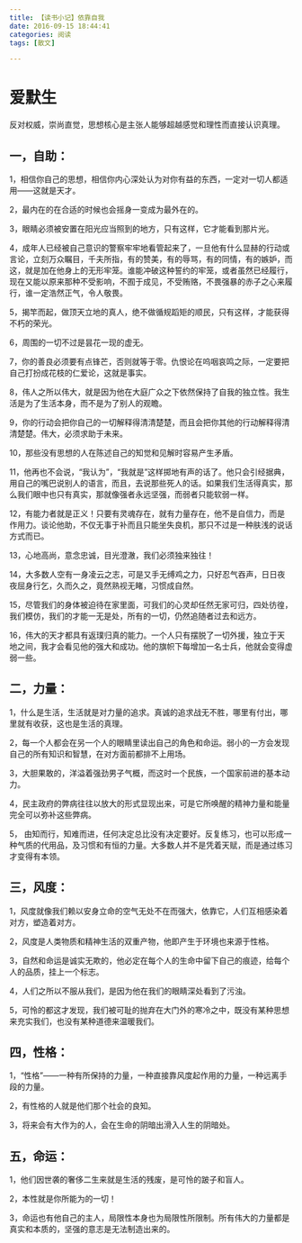 ```yaml
---
title: 【读书小记】依靠自我
date: 2016-09-15 18:44:41
categories: 阅读
tags: [散文]

---
```

# 爱默生

反对权威，崇尚直觉，思想核心是主张人能够超越感觉和理性而直接认识真理。

## 一，自助：

1，相信你自己的思想，相信你内心深处认为对你有益的东西，一定对一切人都适用——这就是天才。

2，最内在的在合适的时候也会摇身一变成为最外在的。

3，眼睛必须被安置在阳光应当照到的地方，只有这样，它才能看到那片光。<!--more-->

4，成年人已经被自己意识的警察牢牢地看管起来了，一旦他有什么显赫的行动或言论，立刻万众瞩目，千夫所指，有的赞美，有的辱骂，有的同情，有的嫉妒，而这，就是加在他身上的无形牢笼。谁能冲破这种誓约的牢笼，或者虽然已经履行，现在又能以原来那种不受影响，不囿于成见，不受贿赂，不畏强暴的赤子之心来履行，谁一定浩然正气，令人敬畏。

5，揭竿而起，做顶天立地的真人，绝不做循规蹈矩的顺民，只有这样，才能获得不朽的荣光。

6，周围的一切不过是昙花一现的虚无。

7，你的善良必须要有点锋芒，否则就等于零。仇恨论在呜咽哀鸣之际，一定要把自己打扮成花枝的仁爱论，这就是事实。

8，伟人之所以伟大，就是因为他在大庭广众之下依然保持了自我的独立性。我生活是为了生活本身，而不是为了别人的观瞻。

9，你的行动会把你自己的一切解释得清清楚楚，而且会把你其他的行动解释得清清楚楚。伟大，必须求助于未来。

10，那些没有思想的人在陈述自己的知觉和见解时容易产生矛盾。

11，他再也不会说，“我认为”，“我就是”这样掷地有声的话了。他只会引经据典，用自己的嘴巴说别人的语言，而且，去说那些死人的话。如果我们生活得真实，那么我们眼中也只有真实，那就像强者永远坚强，而弱者只能软弱一样。

12，有能力者就是正义！只要有灵魂存在，就有力量存在，他不是自信力，而是作用力。谈论他助，不仅无事于补而且只能坐失良机，那只不过是一种肤浅的说话方式而已。

13，心地高尚，意念忠诚，目光澄澈，我们必须独来独往！

14，大多数人空有一身凌云之志，可是又手无缚鸡之力，只好忍气吞声，日日夜夜屈身行乞，久而久之，竟然熟视无睹，习惯成自然。

15，尽管我们的身体被迫待在家里面，可我们的心灵却任然无家可归，四处彷徨，我们模仿，我们的才能一无是处，所有的一切，仍然追随者过去和远方。

16，伟大的天才都具有返璞归真的能力。一个人只有摆脱了一切外援，独立于天地之间，我才会看见他的强大和成功。他的旗帜下每增加一名士兵，他就会变得虚弱一些。

## 二，力量：

1，什么是生活，生活就是对力量的追求。真诚的追求战无不胜，哪里有付出，哪里就有收获，这也是生活的真理。

2，每一个人都会在另一个人的眼睛里读出自己的角色和命运。弱小的一方会发现自己的所有知识和智慧，在对方面前都排不上用场。

3，大胆果敢的，洋溢着强劲男子气概，而这时一个民族，一个国家前进的基本动力。

4，民主政府的弊病往往以放大的形式显现出来，可是它所唤醒的精神力量和能量完全可以弥补这些弊病。

5， 由知而行，知难而进，任何决定总比没有决定要好。反复练习，也可以形成一种气质的代用品，及习惯和有恒的力量。大多数人并不是凭着天赋，而是通过练习才变得有本领。

## 三，风度：

1，风度就像我们赖以安身立命的空气无处不在而强大，依靠它，人们互相感染着对方，塑造着对方。

2，风度是人类物质和精神生活的双重产物，他即产生于环境也来源于性格。

3，自然和命运是诚实无欺的，他必定在每个人的生命中留下自己的痕迹，给每个人的品质，挂上一个标志。

4，人们之所以不服从我们，是因为他在我们的眼睛深处看到了污浊。

5，可怜的都这才发现，我们被可耻的抛弃在大门外的寒冷之中，既没有某种思想来充实我们，也没有某种道德来温暖我们。

## 四，性格：

1，“性格”——一种有所保持的力量，一种直接靠风度起作用的力量，一种远离手段的力量。

2，有性格的人就是他们那个社会的良知。

3，将来会有大作为的人，会在生命的阴暗出滑入人生的阴暗处。

## 五，命运：

1，他们因世袭的奢侈二生来就是生活的残废，是可怜的跛子和盲人。

2，本性就是你所能为的一切！

3，命运也有他自己的主人，局限性本身也为局限性所限制。所有伟大的力量都是真实和本质的，坚强的意志是无法制造出来的。